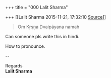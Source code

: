 +++
title = "000 Lalit Sharma"

+++
[[Lalit Sharma	2015-11-21, 17:32:10 [Source](https://groups.google.com/g/samskrita/c/8PLWwC5IRd4)]]



> Om Kṛṣṇa Dvaipāyana namah  

  

Can someone pls write this in hindi.

  

How to pronounce.

  



  
  
--  

Regards  
**Lalit Sharma**

  

